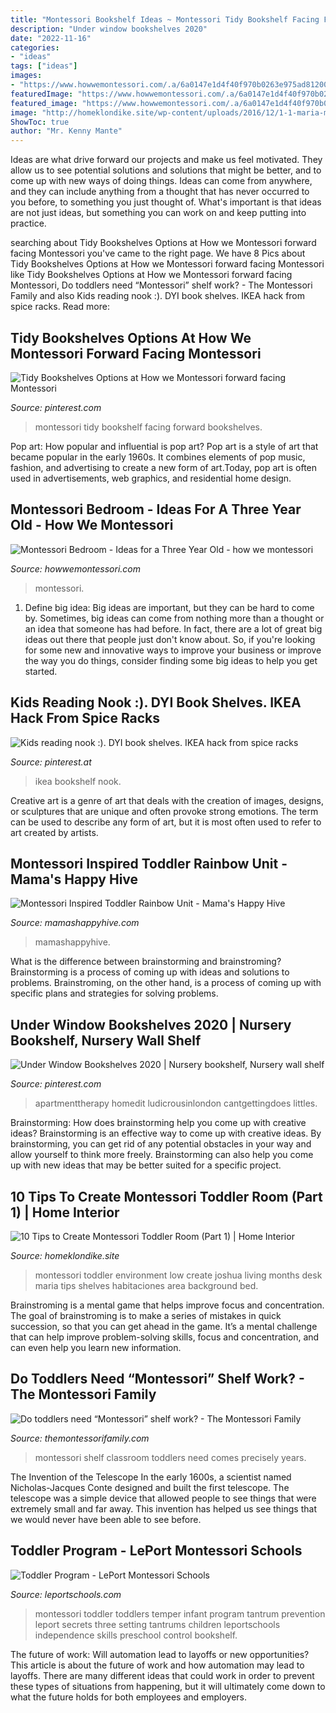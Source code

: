 ```yaml
---
title: "Montessori Bookshelf Ideas ~ Montessori Tidy Bookshelf Facing Forward Bookshelves"
description: "Under window bookshelves 2020"
date: "2022-11-16"
categories:
- "ideas"
tags: ["ideas"]
images:
- "https://www.howwemontessori.com/.a/6a0147e1d4f40f970b0263e975ad81200b-600wi"
featuredImage: "https://www.howwemontessori.com/.a/6a0147e1d4f40f970b0263e975ad81200b-600wi"
featured_image: "https://www.howwemontessori.com/.a/6a0147e1d4f40f970b0263e975ad81200b-600wi"
image: "http://homeklondike.site/wp-content/uploads/2016/12/1-1-maria-monterssori-toddler-room-low-shelves-low-desk-low-chair-carpet.jpg"
ShowToc: true
author: "Mr. Kenny Mante"
---
```



Ideas are what drive forward our projects and make us feel motivated. They allow us to see potential solutions and solutions that might be better, and to come up with new ways of doing things. Ideas can come from anywhere, and they can include anything from a thought that has never occurred to you before, to something you just thought of. What's important is that ideas are not just ideas, but something you can work on and keep putting into practice.

	

		
searching about Tidy Bookshelves Options at How we Montessori forward facing Montessori you've came to the right page. We have 8 Pics about Tidy Bookshelves Options at How we Montessori forward facing Montessori like Tidy Bookshelves Options at How we Montessori forward facing Montessori, Do toddlers need “Montessori” shelf work? - The Montessori Family and also Kids reading nook :). DYI book shelves. IKEA hack from spice racks. Read more:
		
    
## Tidy Bookshelves Options At How We Montessori Forward Facing Montessori

<img loading=lazy src="https://i.pinimg.com/736x/d9/9c/ea/d99cea9726cf7916e928f76552e9ecea.jpg" onerror="this.onerror=null;this.src='https://tse2.mm.bing.net/th?id=OIP.qG7wj5WR-x98g_YA2EsUVAHaKM&amp;pid=15.1';" alt="Tidy Bookshelves Options at How we Montessori forward facing Montessori">

_Source: pinterest.com_

>montessori tidy bookshelf facing forward bookshelves. 

	

Pop art: How popular and influential is pop art?
Pop art is a style of art that became popular in the early 1960s. It combines elements of pop music, fashion, and advertising to create a new form of art.Today, pop art is often used in advertisements, web graphics, and residential home design.

    
## Montessori Bedroom - Ideas For A Three Year Old - How We Montessori

<img loading=lazy src="https://www.howwemontessori.com/.a/6a0147e1d4f40f970b0263e975ad81200b-600wi" onerror="this.onerror=null;this.src='https://tse1.mm.bing.net/th?id=OIP.0e9yPqO8fDJErrFCJxOeHQHaFj&amp;pid=15.1';" alt="Montessori Bedroom - Ideas for a Three Year Old - how we montessori">

_Source: howwemontessori.com_

>montessori. 

	

1. Define big idea:
Big ideas are important, but they can be hard to come by. Sometimes, big ideas can come from nothing more than a thought or an idea that someone has had before. In fact, there are a lot of great big ideas out there that people just don't know about. So, if you're looking for some new and innovative ways to improve your business or improve the way you do things, consider finding some big ideas to help you get started.

    
## Kids Reading Nook :). DYI Book Shelves. IKEA Hack From Spice Racks

<img loading=lazy src="https://i.pinimg.com/originals/23/09/53/230953c1ee8f503003122290644dba32.jpg" onerror="this.onerror=null;this.src='https://tse4.mm.bing.net/th?id=OIP.8HGLaUvujHxvdJBEhsckkgHaJ4&amp;pid=15.1';" alt="Kids reading nook :). DYI book shelves. IKEA hack from spice racks">

_Source: pinterest.at_

>ikea bookshelf nook. 

	

Creative art is a genre of art that deals with the creation of images, designs, or sculptures that are unique and often provoke strong emotions. The term can be used to describe any form of art, but it is most often used to refer to art created by artists.

    
## Montessori Inspired Toddler Rainbow Unit - Mama&#039;s Happy Hive

<img loading=lazy src="https://www.mamashappyhive.com/wp-content/uploads/2015/03/Montessori-Inspired-Rainbow-Shelves-www.mamashappyhive.com_.png" onerror="this.onerror=null;this.src='https://tse4.mm.bing.net/th?id=OIP.sigCVCOYz_EToXRDpWnEiQHaJU&amp;pid=15.1';" alt="Montessori Inspired Toddler Rainbow Unit - Mama&#039;s Happy Hive">

_Source: mamashappyhive.com_

>mamashappyhive. 

	

What is the difference between brainstorming and brainstroming?
Brainstorming is a process of coming up with ideas and solutions to problems. Brainstroming, on the other hand, is a process of coming up with specific plans and strategies for solving problems.

    
## Under Window Bookshelves 2020 | Nursery Bookshelf, Nursery Wall Shelf

<img loading=lazy src="https://i.pinimg.com/originals/08/5b/d3/085bd30472c02b28d841fe0b45bb6976.jpg" onerror="this.onerror=null;this.src='https://tse1.mm.bing.net/th?id=OIP.nGip1fe3MRRzMuUa7bz_pQHaKX&amp;pid=15.1';" alt="Under Window Bookshelves 2020 | Nursery bookshelf, Nursery wall shelf">

_Source: pinterest.com_

>apartmenttherapy homedit ludicrousinlondon cantgettingdoes littles. 

	

Brainstorming: How does brainstorming help you come up with creative ideas?
Brainstorming is an effective way to come up with creative ideas. By brainstorming, you can get rid of any potential obstacles in your way and allow yourself to think more freely. Brainstorming can also help you come up with new ideas that may be better suited for a specific project.

    
## 10 Tips To Create Montessori Toddler Room (Part 1) | Home Interior

<img loading=lazy src="http://homeklondike.site/wp-content/uploads/2016/12/1-1-maria-monterssori-toddler-room-low-shelves-low-desk-low-chair-carpet.jpg" onerror="this.onerror=null;this.src='https://tse3.mm.bing.net/th?id=OIP.gQ8POOSmsq0_IYE2HoKG2AHaE8&amp;pid=15.1';" alt="10 Tips to Create Montessori Toddler Room (Part 1) | Home Interior">

_Source: homeklondike.site_

>montessori toddler environment low create joshua living months desk maria tips shelves habitaciones area background bed. 

	

Brainstroming is a mental game that helps improve focus and concentration. The goal of brainstroming is to make a series of mistakes in quick succession, so that you can get ahead in the game. It’s a mental challenge that can help improve problem-solving skills, focus and concentration, and can even help you learn new information.

    
## Do Toddlers Need “Montessori” Shelf Work? - The Montessori Family

<img loading=lazy src="https://themontessorifamily.com/wp-content/uploads/2020/10/AdobeStock_316291163-scaled.jpeg" onerror="this.onerror=null;this.src='https://tse1.mm.bing.net/th?id=OIP.q-6sLwoTnOFpnQd0lGmrTQHaE7&amp;pid=15.1';" alt="Do toddlers need “Montessori” shelf work? - The Montessori Family">

_Source: themontessorifamily.com_

>montessori shelf classroom toddlers need comes precisely years. 

	

The Invention of the Telescope
In the early 1600s, a scientist named Nicholas-Jacques Conte designed and built the first telescope. The telescope was a simple device that allowed people to see things that were extremely small and far away. This invention has helped us see things that we would never have been able to see before.

    
## Toddler Program - LePort Montessori Schools

<img loading=lazy src="http://leportschools.com/images/toddlers/toddler-program-bookshelf.jpg" onerror="this.onerror=null;this.src='https://tse3.mm.bing.net/th?id=OIP.-PqXlU0upA1WN4dBHQveogHaEL&amp;pid=15.1';" alt="Toddler Program - LePort Montessori Schools">

_Source: leportschools.com_

>montessori toddler toddlers temper infant program tantrum prevention leport secrets three setting tantrums children leportschools independence skills preschool control bookshelf. 

	

The future of work: Will automation lead to layoffs or new opportunities?
This article is about the future of work and how automation may lead to layoffs. There are many different ideas that could work in order to prevent these types of situations from happening, but it will ultimately come down to what the future holds for both employees and employers.

